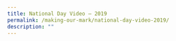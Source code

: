 ```yaml
---
title: National Day Video – 2019
permalink: /making-our-mark/national-day-video-2019/
description: ""
---
```

